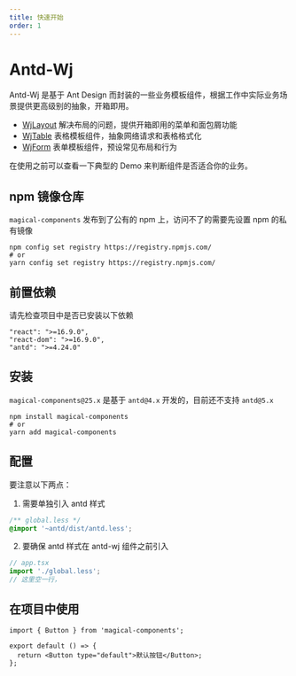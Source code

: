 ```yaml
---
title: 快速开始
order: 1
---
```


# Antd-Wj

Antd-Wj 是基于 Ant Design 而封装的一些业务模板组件，根据工作中实际业务场景提供更高级别的抽象，开箱即用。

- <a href="/components/wj-layout" >WjLayout</a> 解决布局的问题，提供开箱即用的菜单和面包屑功能
- <a href="/components/wj-table">WjTable</a> 表格模板组件，抽象网络请求和表格格式化
- <a href="/components/wj-form">WjForm</a> 表单模板组件，预设常见布局和行为

在使用之前可以查看一下典型的 Demo 来判断组件是否适合你的业务。

## npm 镜像仓库

`magical-components` 发布到了公有的 npm 上，访问不了的需要先设置 npm 的私有镜像

```shell
npm config set registry https://registry.npmjs.com/
# or
yarn config set registry https://registry.npmjs.com/
```

## 前置依赖

请先检查项目中是否已安装以下依赖

```
"react": ">=16.9.0",
"react-dom": ">=16.9.0",
"antd": ">=4.24.0"
```

## 安装

`magical-components@25.x` 是基于 `antd@4.x` 开发的，目前还不支持 `antd@5.x`

```shell
npm install magical-components
# or
yarn add magical-components
```

## 配置

要注意以下两点：

1. 需要单独引入 antd 样式

```css
/** global.less */
@import '~antd/dist/antd.less';
```

2. 要确保 antd 样式在 antd-wj 组件之前引入

```js
// app.tsx
import './global.less';
// 这里空一行，
```

## 在项目中使用

```tsx
import { Button } from 'magical-components';

export default () => {
  return <Button type="default">默认按钮</Button>;
};
```
